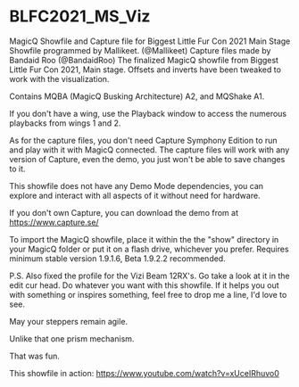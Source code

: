 # BLFC2021_MS_Viz
 MagicQ Showfile and Capture file for Biggest Little Fur Con 2021 Main Stage
 Showfile programmed by Mallikeet. (@Mallikeet)
 Capture files made by Bandaid Roo (@BandaidRoo)
The finalized MagicQ showfile from Biggest Little Fur Con 2021, Main stage. Offsets and inverts have been tweaked to work with the visualization. 

Contains MQBA (MagicQ Busking Architecture) A2, and MQShake A1. 

If you don't have a wing, use the Playback window to access the numerous playbacks from wings 1 and 2. 

As for the capture files, you don't need Capture Symphony Edition to run and play with it with MagicQ connected. 
The capture files will work with any version of Capture, even the demo, you just won't be able to save changes to it. 

This showfile does not have any Demo Mode dependencies, you can explore and interact with all aspects of it without need for hardware.

If you don't own Capture, you can download the demo from at https://www.capture.se/

To import the MagicQ showfile, place it within the the "show" directory in your MagicQ folder or put it on a flash drive, whichever you prefer.
Requires minimum stable version 1.9.1.6, Beta 1.9.2.2 recommended.

P.S. Also fixed the profile for the Vizi Beam 12RX's. Go take a look at it in the edit cur head. 
Do whatever you want with this showfile. If it helps you out with something or inspires something, feel free to drop me a line, I'd love to see.

May your steppers remain agile.

Unlike that one prism mechanism.

That was fun. 


This showfile in action: https://www.youtube.com/watch?v=xUceIRhuvo0